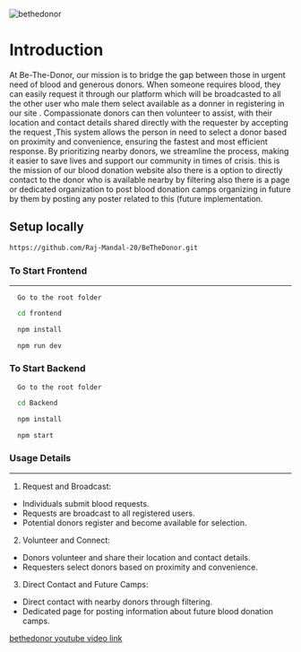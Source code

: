 ![bethedonor](https://github.com/Raj-Mandal-20/hack4bengal/assets/99534700/ee9c848e-b303-4cf4-aa7a-deb79e6c38fa)

# Introduction

At Be-The-Donor, our mission is to bridge the gap between those in urgent need of blood and generous donors. When someone requires blood, they can easily request it through
our platform which will be broadcasted to all the other user who male them select available as a donner in registering in our site . Compassionate donors can then volunteer to assist, 
with their location and contact details shared directly with the requester by accepting the request ,This system allows the person in need to select a donor based on proximity and convenience,
ensuring the fastest and most efficient response. By prioritizing nearby donors, we streamline the process, making it easier to save lives and support our community in times of crisis. this is the mission 
of our blood donation website also there is a option to directly contact to the donor who is available nearby by filtering also there is a page or dedicated organization to post blood donation camps organizing in 
future by them by posting any poster related to this (future implementation.




## Setup locally

```bash
https://github.com/Raj-Mandal-20/BeTheDonor.git
```
### To Start Frontend
---

```bah
  Go to the root folder
```
```bash
  cd frontend
```
```bash
  npm install 
```
```bash
  npm run dev
```
	
### To Start Backend

```bah
  Go to the root folder
```
```bash
  cd Backend
```
```bash
  npm install 
```
```bash
  npm start
```

### Usage Details
---

1. Request and Broadcast:

* Individuals submit blood requests.
* Requests are broadcast to all registered users.
* Potential donors register and become available for selection.

2. Volunteer and Connect:

* Donors volunteer and share their location and contact details.
* Requesters select donors based on proximity and convenience.
  
3.  Direct Contact and Future Camps:
   
* Direct contact with nearby donors through filtering.
* Dedicated page for posting information about future blood donation camps.

[bethedonor youtube video link](https://youtu.be/qVwKbDKiQCc)

